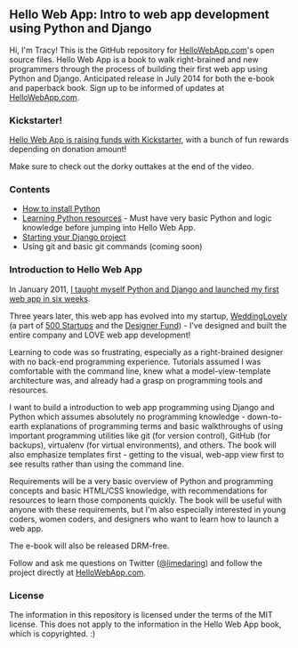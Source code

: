 ## Hello Web App: Intro to web app development using Python and Django

Hi, I'm Tracy! This is the GitHub repository for [HelloWebApp.com](http://hellowebapp.com)'s open source files. Hello Web App is a book to walk right-brained and new programmers through the process of building their first web app using Python and Django. Anticipated release in July 2014 for both the  e-book and paperback book. Sign up to be informed of updates at [HelloWebApp.com](http://hellowebapp.com).

### Kickstarter!

[Hello Web App is raising funds with
Kickstarter](https://www.kickstarter.com/projects/1868398473/hello-web-app-intro-to-building-web-apps-with-djan),
with a bunch of fun rewards depending on donation amount!

Make sure to check out the dorky outtakes at the end of the video.

### Contents

* [How to install Python](https://github.com/limedaring/HelloWebApp/tree/master/installation-instructions)
* [Learning Python resources](https://github.com/limedaring/HelloWebApp/tree/master/python-tips) - Must have very basic Python and logic knowledge before jumping into Hello Web App.
* [Starting your Django project](https://github.com/limedaring/HelloWebApp/blob/master/installation-instructions/starting-your-project.md)
* Using git and basic git commands (coming soon)

### Introduction to Hello Web App 

In January 2011, [I taught myself Python and Django and launched my first web app in six weeks](http://www.limedaring.com/im-a-designer-who-learned-django-and-launched-her-first-webapp-in-6-weeks/).

Three years later, this web app has evolved into my startup, [WeddingLovely](http://weddinglovely.com) (a part of [500 Startups](http://500.co) and the [Designer Fund](http://designerfund.com)) - I've designed and built the entire company and LOVE web app development!

Learning to code was so frustrating, especially as a right-brained designer with no back-end programming experience. Tutorials assumed I was comfortable with the command line, knew what a model-view-template architecture was, and already had a grasp on programming tools and resources. 

I want to build a introduction to web app programming using Django and Python which assumes absolutely no programming knowledge - down-to-earth explanations of programming terms and basic walkthroughs of using important programming utilities like git (for version control), GitHub (for backups), virtualenv (for virtual environments), and others. The book will also emphasize templates first - getting to the visual, web-app view first to see results rather than using the command line.

Requirements will be a very basic overview of Python and programming concepts and basic HTML/CSS knowledge, with recommendations for resources to learn those components quickly. The book will be useful with anyone with these requirements, but I'm also especially interested in young coders, women coders, and designers who want to learn how to launch a web app.

The e-book will also be released DRM-free.

Follow and ask me questions on Twitter ([@limedaring](http://twitter.com/limedaring)) and follow the project directly at [HelloWebApp.com](http://hellowebapp.com).

### License

The information in this repository is licensed under the terms of the MIT
license. This does not apply to the information in the Hello Web App book, which
is copyrighted. :)
